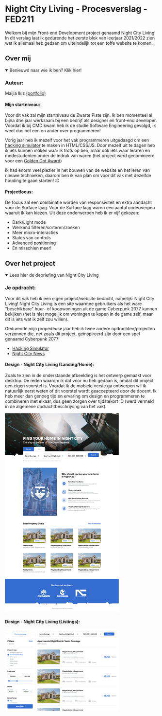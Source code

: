 # Night City Living - Procesverslag - FED211
Welkom bij mijn Front-end Development project genaamd Night City Living! In dit
verslag laat ik gedurende het eerste blok van leerjaar 2021/2022 zien wat ik
allemaal heb gedaan om uiteindelijk tot een toffe website te komen.

## Over mij

<details open>
<summary>Benieuwd naar wie ik ben? Klik hier!</summary>

### Auteur:
Maijla Ikiz [(portfolio)](https://oege.ie.hva.nl/~ikizm001/noyamirai.io/ "Maijla's Portfolio")

#### Mijn startniveau:
Voor dit vak zal mijn startniveau de Zwarte Piste zijn. Ik ben momenteel al
bijna drie jaar werkzaam bij een bedrijf als designer en front-end developer.
Voordat ik bij CMD kwam heb ik de studie Software Engineering gevolgd, ik weet
dus het een en ander over programmeren!

Vorig jaar heb ik mezelf voor het vak programmeren uitgedaagd om een
[hacking simulator](https://oege.ie.hva.nl/~ikizm001/kiroshisystem.io/ "Hacking Simulator 1.0")
te maken in HTML/CSS/JS. Door mezelf uit te dagen heb ik iets kunnen
maken waar ik trots op ben, maar ook iets waar leraren en medestudenten onder
de indruk van waren (het project werd genomineerd voor een [Golden Dot Award](https://www.cmd-amsterdam.nl/portfolio/hacking-simulator-1-0/ "GDA Nominatie"))

Ik had enorm veel plezier in het bouwen van de website en het leren van nieuwe
technieken, daarom ben ik van plan om voor dit vak met dezelfde houding te gaan
starten! :D

#### Projectfocus:
De focus zal een combinatie worden van responsiviteit en extra aandacht voor
de Surface laag. Voor de Surface laag waren een aantal onderwerpen waaruit ik
kan kiezen. Uit deze onderwerpen heb ik er vijf gekozen:

- Dark/Light mode
- Werkend filteren/sorteren/zoeken
- Meer micro-interacties
- States van controls
- Advanced positioning
- En misschien meer!

</details>


## Over het project

<details open>
<summary>Lees hier de debriefing van Night City Living</summary>

### Je opdracht:
Voor dit vak heb ik een eigen project/website bedacht, namelijk: Night City Living!
Night City Living is een site waarmee gebruikers als het ware "beschikbare"
huur- of koopwoningen uit de game Cyberpunk 2077 kunnen bekijken
(het is niet mogelijk om woningen te kopen in de game zelf, maar dit is iets wat
  ik zelf zou willen).

Gedurende mijn propedeuse jaar heb ik twee andere opdrachten/projecten verzonnen
die, net zoals dit project, geïnspireerd zijn door een spel genaamd Cyberpunk 2077:

- [Hacking Simulator](https://oege.ie.hva.nl/~ikizm001/kiroshisystem.io/ "Hacking Simulator 1.0")
- [Night City News](https://oege.ie.hva.nl/~ikizm001/nightcitynews.nl/")

#### Design - Night City Living (Landing/Home):
Zoals te zien in de onderstaande afbeelding is het ontwerp gemaakt voor desktop.
De reden waarom ik dat voor nu heb gedaan is, omdat dit project een eigen voorstel
is. Voordat ik de mobiele versie ga ontwerpen wil ik natuurlijk eerst weten of
dit voorstel wordt geaccepteerd door de docent. Ik heb meer dan genoeg tijd en
ervaring om design en programmeren te combineren met elkaar, dus geen zorgen
over tijdstekort :D (werd vermeld in de algemene opdrachtbeschrijving van het
  vak).

<img src="images/design/cyberpunk-real_estate-design-landing.png" width="375px" alt="Night City Living Landing">

#### Design - Night City Living (Listings):
<img src="images/design/cyberpunk-real_estate-design-listings.png" width="375px" alt="Night City Living Listings">

</details>




<!--
## Breakdownschets (week 1)

<details>
<summary>uitwerken na afloop 2e werkgroep</summary>

### de hele pagina:
<img src="images/dummy-plaatje.jpg" width="375px" alt="breakdown van de hele pagina">

### dynamisch deel (bijv menu):
<img src="images/dummy-plaatje.jpg" width="375px" alt="breakdown van een dynamisch deel">

### wellicht nog een dynamisch deel (bijv filter):
<img src="images/dummy-plaatje.jpg" width="375px" alt="breakdown van nog een dynamisch deel">

</details>





## Voortgang 1 (week 2)

<details>
<summary>uitwerken voor 1e voortgang</summary>

### Stand van zaken
hier dit ging goed & dit was lastig (neem ook screenshots op van delen van je website en code)


### Agenda voor meeting
samen met je groepje opstellen

| student 1      | student 2          | student 3    | student 4        |
| ---            | ---                | ---          | ---              |
| dit bespreken  | en dit             | en ik dit    | en dan ik dat    |
| en dat ook nog | dit als er tijd is | nog een punt | dit wil ik zeker |
| ...            | ...                | ...          | ...              |


### Verslag van meeting
hier na afloop snel de uitkomsten van de meeting vastleggen

- punt 1
- punt 2
- nog een punt
- ...

</details>





## Voortgang 2 (week 3)

<details>
<summary>uitwerken voor 2e voortgang</summary>

### Stand van zaken
hier dit ging goed & dit was lastig (neem ook screenshots op van delen van je website en code)


### Agenda voor meeting
samen met je groepje opstellen

| student 1      | student 2          | student 3    | student 4        |
| ---            | ---                | ---          | ---              |
| dit bespreken  | en dit             | en ik dit    | en dan ik dat    |
| en dat ook nog | dit als er tijd is | nog een punt | dit wil ik zeker |
| ...            | ...                | ...          | ...              |


### Verslag van meeting
hier na afloop snel de uitkomsten van de meeting vastleggen

- punt 1
- punt 2
- nog een punt
- ...

</details>





## Toegankelijkheidstest (week 4)

<details>
<summary>uitwerken na test in 8e voortgang</summary>

### Bevindingen
Lijst met je bevindingen die in de test naar voren kwamen:

#### Titel eerste bevinding
Hier korte omschrijving (met indien nodig een afbeelding)

Hier een omschrijving van hoe het opgelost kan worden (met indien nodig een afbeelding)


#### Titel tweede bevinding.
Hier korte omschrijving (met indien nodig een afbeelding)

Hier een omschrijving van hoe het opgelost kan worden (met indien nodig een afbeelding)


#### Titel volgende bevinding.
Hier korte omschrijving (met indien nodig een afbeelding)

Hier een omschrijving van hoe het opgelost kan worden (met indien nodig een afbeelding)


#### Titel nog een bevinding.
Hier korte omschrijving (met indien nodig een afbeelding)

Hier een omschrijving van hoe het opgelost kan worden (met indien nodig een afbeelding)

</details>





## Voortgang 3 (week 4)

<details>
<summary>uitwerken voor 3e voortgang</summary>

### Stand van zaken
hier dit ging goed & dit was lastig (neem ook screenshots op van delen van je website en code)


### Agenda voor meeting
samen met je groepje opstellen

| student 1      | student 2          | student 3    | student 4        |
| ---            | ---                | ---          | ---              |
| dit bespreken  | en dit             | en ik dit    | en dan ik dat    |
| en dat ook nog | dit als er tijd is | nog een punt | dit wil ik zeker |
| ...            | ...                | ...          | ...              |


### Verslag van meeting
hier na afloop snel de uitkomsten van de meeting vastleggen

- punt 1
- punt 2
- nog een punt
- ...

</details>





## Eindgesprek (week 5)

<details>
<summary>uitwerken voor eindgesprek</summary>

### Stand van zaken
hier dit ging goed & dit was lastig (neem ook screenshots op van delen van je website en code)

### Screenshot(s)

hier screenshot(s) van je eindresultaat

</details>





## Bronnenlijst

<details open>
<summary>continu bijhouden terwijl je werkt</summary>

Nb. Wees specifiek ('css-tricks' als bron is bijv. niet specifiek genoeg).

1. bron 1
2. bron 2
3. ...

</details> -->
